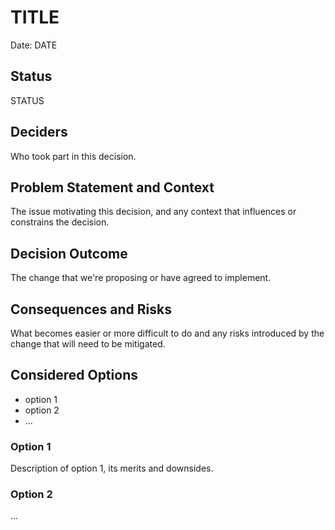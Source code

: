 # TITLE

Date: DATE

## Status

STATUS

## Deciders

Who took part in this decision.

## Problem Statement and Context

The issue motivating this decision, and any context that influences or constrains the decision.

## Decision Outcome

The change that we're proposing or have agreed to implement.

## Consequences and Risks

What becomes easier or more difficult to do and any risks introduced by the change that will need to be mitigated.

## Considered Options

- option 1
- option 2
- ...

### Option 1

Description of option 1, its merits and downsides.

### Option 2

...
